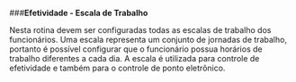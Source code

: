 ###**Efetividade  - Escala de Trabalho**

Nesta rotina devem ser configuradas todas as escalas de trabalho dos funcionários. Uma escala representa um conjunto de jornadas de trabalho, portanto é possível configurar que o funcionário possua horários de trabalho diferentes a cada dia. 
A escala é utilizada para controle de efetividade e também para o controle de ponto eletrônico.
